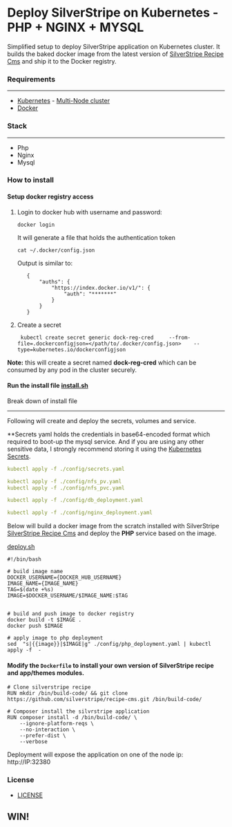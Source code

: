 # Deploy SilverStripe on Kubernetes - PHP + NGINX + MYSQL


Simplified setup to deploy SilverStripe application on Kubernetes cluster.
It builds the baked docker image from the latest version of 
[SilverStripe Recipe Cms](https://github.com/silverstripe/recipe-cms) and ship it to the Docker registry.



### Requirements

----
 - [Kubernetes](https://kubernetes.io/)  - [Multi-Node cluster](https://github.com/gopalsareen/kubernetes-php-app)
 - [Docker](https://www.docker.com/)


### Stack

----
 - Php
 - Nginx
 - Mysql
 

 
### How to install 

#### Setup docker registry access

1) Login to docker hub with username and password:
 
    ```docker login```

    It will generate a file that holds the authentication token

    ```cat ~/.docker/config.json```
 
    Output is similar to:

          {
              "auths": {
                  "https://index.docker.io/v1/": {
                      "auth": "*******"
                  }
              }
          }
          
2) Create a secret

        kubectl create secret generic dock-reg-cred     --from-file=.dockerconfigjson=</path/to/.docker/config.json>    --type=kubernetes.io/dockerconfigjson

 **Note:** this will create a secret named **dock-reg-cred** which can be consumed by any pod in the cluster securely.



#### Run the install file [install.sh](install.sh)
 
 Break down of install file
 
 ----
 
 Following will create and deploy the secrets, volumes and service.
 
 **Secrets yaml holds the credentials in base64-encoded format which required to boot-up the mysql service. And if you are using any other sensitive data, I strongly recommend storing it using the [Kubernetes Secrets](https://kubernetes.io/docs/concepts/configuration/secret/).
 ```yaml
 kubectl apply -f ./config/secrets.yaml
 ```
 
 ```yaml
 kubectl apply -f ./config/nfs_pv.yaml
 kubectl apply -f ./config/nfs_pvc.yaml
 
 kubectl apply -f ./config/db_deployment.yaml

 kubectl apply -f ./config/nginx_deployment.yaml
   ```
 
 Below will build a docker image from the scratch installed with SilverStripe [SilverStripe Recipe Cms](https://github.com/silverstripe/recipe-cms)
 and deploy the **PHP** service based on the image.
 
   [deploy.sh](deploy.sh)
    
    
    #!/bin/bash
    
    # build image name
    DOCKER_USERNAME={DOCKER_HUB_USERNAME}
    IMAGE_NAME={IMAGE_NAME}
    TAG=$(date +%s)
    IMAGE=$DOCKER_USERNAME/$IMAGE_NAME:$TAG
    
    
    # build and push image to docker registry
    docker build -t $IMAGE .
    docker push $IMAGE
    
    # apply image to php deployment
    sed  "s|{{image}}|$IMAGE|g" ./config/php_deployment.yaml | kubectl apply -f  -
    





#### Modify the `Dockerfile` to install your own version of SilverStripe recipe and app/themes modules.

    # Clone silverstripe recipe
    RUN mkdir /bin/build-code/ && git clone https://github.com/silverstripe/recipe-cms.git /bin/build-code/
    
    # Composer install the silvrstripe application
    RUN composer install -d /bin/build-code/ \
        --ignore-platform-reqs \
        --no-interaction \
        --prefer-dist \
        --verbose


Deployment will expose the application on one of the node ip: http://IP:32380




### License
 
 - [LICENSE](LICENSE)


## WIN!
